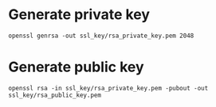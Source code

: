 # Generate private key

```shell
openssl genrsa -out ssl_key/rsa_private_key.pem 2048
```

# Generate public key

```shell
openssl rsa -in ssl_key/rsa_private_key.pem -pubout -out ssl_key/rsa_public_key.pem
```
